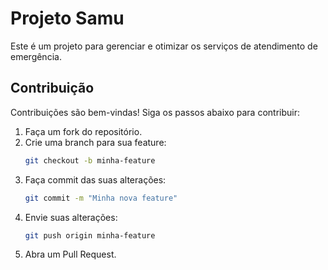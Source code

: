 # Projeto Samu

Este é um projeto para gerenciar e otimizar os serviços de atendimento de emergência.


## Contribuição

Contribuições são bem-vindas! Siga os passos abaixo para contribuir:

1. Faça um fork do repositório.
2. Crie uma branch para sua feature:
   ```bash
   git checkout -b minha-feature
   ```
3. Faça commit das suas alterações:
   ```bash
   git commit -m "Minha nova feature"
   ```
4. Envie suas alterações:
   ```bash
   git push origin minha-feature
   ```
5. Abra um Pull Request.

